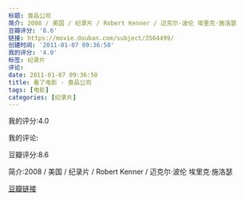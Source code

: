 ```yaml
---
标题: 食品公司
简介: 2008 / 美国 / 纪录片 / Robert Kenner / 迈克尔·波伦 埃里克·施洛瑟
豆瓣评分: '8.6'
链接: https://movie.douban.com/subject/3564499/
创建时间: '2011-01-07 09:36:50'
我的评分: '4.0'
标签: 纪录片
评论:
date: 2011-01-07 09:36:50
title: 看了电影 - 食品公司
tags: [电影]
categories: [纪录片]
---
```


我的评分:4.0

我的评论:

豆瓣评分:8.6

简介:2008 / 美国 / 纪录片 / Robert Kenner / 迈克尔·波伦 埃里克·施洛瑟

[豆瓣链接](https://movie.douban.com/subject/3564499/)

